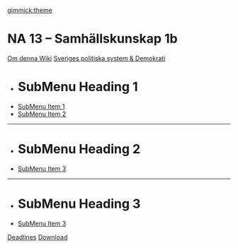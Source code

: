 [gimmick:theme](readable)

# NA 13 – Samhällskunskap 1b

[Om denna Wiki](../index.md)
[Sveriges politiska system & Demokrati]()
  * # SubMenu Heading 1
  * [SubMenu Item 1](subitem1.md)
  * [SubMenu Item 2](subitem2.md)
  - - - -
  * # SubMenu Heading 2
  * [SubMenu Item 3](subitem3.md)
  - - - -
  * # SubMenu Heading 3
  * [SubMenu Item 3](subitem3.md)
  
[Deadlines](na13/deadlines.md)
[Download](download.md)